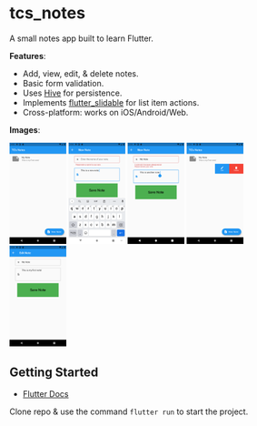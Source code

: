# tcs_notes

A small notes app built to learn Flutter.

**Features**:

* Add, view, edit, & delete notes.
* Basic form validation.
* Uses [Hive](https://docs.hivedb.dev/) for persistence.
* Implements [flutter_slidable](https://pub.dev/packages/flutter_slidable) for list item actions.
* Cross-platform: works on iOS/Android/Web.

**Images**:

<img src="./images/screenshots/notes_list.png" width="100" /> <img src="./images/screenshots/basic_validation.png" width="100" />  <img src="./images/screenshots/new_note_validation.png" width="100" /> <img src="./images/screenshots/slidable_listview.png" width="100" /> <img src="./images/screenshots/edit_note.png" width="100" />

## Getting Started
* [Flutter Docs](https://flutter.dev/docs)

Clone repo & use the command `flutter run` to start the project.